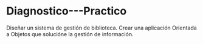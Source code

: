 # Diagnostico---Practico

Diseñar un sistema de gestión de biblioteca. Crear una aplicación Orientada a Objetos que solucióne la gestión de información.
